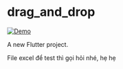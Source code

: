 # drag_and_drop

[![Demo](https://img.shields.io/badge/Live-Demo-brightgreen)](https://nsie264.github.io/flutter_drag_and_drop_demo/)

A new Flutter project.

File excel để test thì gọi hỏi nhé, hẹ hẹ